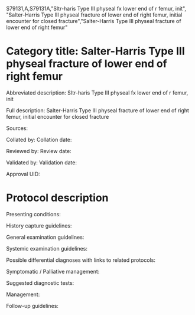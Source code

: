 S79131,A,S79131A,"Sltr-haris Type III physeal fx lower end of r femur, init", "Salter-Harris Type III physeal fracture of lower end of right femur, initial encounter for closed fracture","Salter-Harris Type III physeal fracture of lower end of right femur"
# Category title: Salter-Harris Type III physeal fracture of lower end of right femur

Abbreviated description: Sltr-haris Type III physeal fx lower end of r femur, init

Full description: Salter-Harris Type III physeal fracture of lower end of right femur, initial encounter for closed fracture

Sources:

Collated by:
Collation date:

Reviewed by:
Review date:

Validated by:
Validation date:

Approval UID:

# Protocol description

Presenting conditions:

History capture guidelines:

General examination guidelines:

Systemic examination guidelines:

Possible differential diagnoses with links to related protocols:

Symptomatic / Palliative management:

Suggested diagnostic tests:

Management:

Follow-up guidelines:
